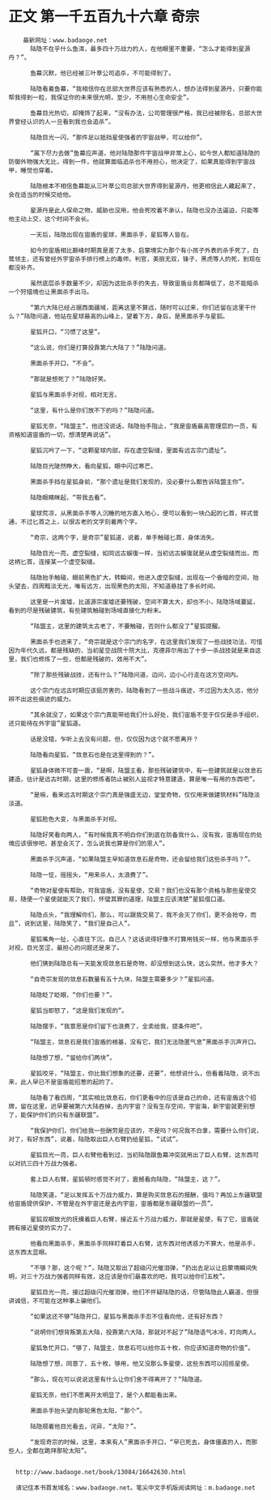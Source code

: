 # 正文 第一千五百九十六章 奇宗
        最新网址：www.badaoge.net
          陆隐不在乎什么鱼洱，最多四十万战力的人，在他眼里不重要，“怎么才能得到星源丹？”。
      
          鱼幕沉默，他已经被三叶草公司追杀，不可能得到了。
      
          陆隐看着鱼幕，“我相信你在总部大世界应该有熟悉的人，想办法得到星源丹，只要你能帮我得到一粒，我保证你的未来很光明，至少，不用担心生命安全”。
      
          鱼幕目光热切，却掩饰了起来，“没有办法，公司管理很严格，我已经被除名，总部大世界曾经认识的人一旦看到我也会追杀”。
      
          陆隐目光一闪，“那件足以抵挡星使强者的宇宙战甲，可以给你”。
      
          “属下尽力去做”鱼幕应声道，他对陆隐那件宇宙战甲非常上心，如今世人都知道陆隐的防御外物强大无比，得到一件，他就算面临追杀也不用担心，他决定了，如果真能得到宇宙战甲，睡觉也穿着。
      
          陆隐根本不相信鱼幕能从三叶草公司总部大世界得到星源丹，他更相信此人藏起来了，会在适当的时候交给他。
      
          星源丹是此人保命之物，威胁也没用，他会死咬着不承认，陆隐也没办法逼迫，只能等他主动上交，这个时间不会长。
      
          一天后，陆隐出现在宙盾的星球，黑面杀手，星狐等人皆在。
      
          如今的宙盾相比巅峰时期真是差了太多，启蒙境实力那个有小孩子外表的杀手死了，白鹭领主，还有曾经外宇宙杀手排行榜上的毒师，判官，美丽无双，锋子，黑虎等人的死，到现在都没补齐。
      
          虽然底层杀手数量不少，却因为这批杀手的失去，导致宙盾业务都降低了，总不能暗杀一个狩猎境也让黑面杀手出马。
      
          “第六大陆已经占据西面疆域，距离这里不算远，随时可以过来，你们还留在这里干什么？”陆隐问道，他站在星球最高的山峰上，望着下方，身后，是黑面杀手与星狐。
      
          星狐开口，“习惯了这里”。
      
          “这么说，你们是打算投靠第六大陆了？”陆隐问道。
      
          黑面杀手开口，“不会”。
      
          “那就是想死了？”陆隐好笑。
      
          星狐与黑面杀手对视，相对无言。
      
          “这里，有什么是你们放不下的吗？”陆隐问道。
      
          星狐无奈，“陆盟主”，他还没说话，陆隐抬手阻止，“我是宙盾最高管理层的一员，有资格知道宙盾的一切，想清楚再说话”。
      
          星狐沉吟了一下，“这颗星球内部，存在虚空裂缝，里面有远古宗门遗址”。
      
          陆隐目光陡然睁大，看向星狐，眼中闪过寒芒。
      
          黑面杀手挡在星狐身前，“那个遗址是我们发现的，没必要什么都告诉陆盟主你”。
      
          陆隐眼睛眯起，“带我去看”。
      
          星球荒凉，从黑面杀手等人沉睡的地方直入地心，便可以看到一块凸起的匕首，样式普通，不过匕首之上，以很古老的文字刻着两个字。
      
          “奇宗，这两个字，是奇宗”星狐道，说着，单手触碰匕首，身体消失。
      
          陆隐目光一亮，虚空裂缝，如同远古蜈復一样，当初远古蜈復就是从虚空裂缝而出，而这柄匕首，连接某一个虚空裂缝。
      
          陆隐抬手触碰，眼前黑色扩大，转瞬间，他进入虚空裂缝，出现在一个昏暗的空间，抬头望去，四周黯淡无光，唯有远方，出现黑色的太阳，不知道悬挂了多长时间。
      
          这里是一片废墟，比道源宗废墟还要残破，空间不算太大，却也不小，陆隐场域蔓延，看到的尽是残破建筑，有些建筑触碰到场域直接化为粉末。
      
          “陆盟主，这里的建筑太古老了，不要触碰，否则什么都没了”星狐提醒。
      
          黑面杀手也进来了，“奇宗就是这个宗门的名字，在这里我们发现了一些战技功法，可惜因为年代久远，都是残缺的，当初星空战院十院大比，克德菲尔用出了十步一杀战技就是来自这里，我们也修炼了一些，但都是残破的，效用不大”。
      
          “除了那些残破战技，还有什么？”陆隐问道，边问，边小心行走在这方空间内。
      
          这个宗门在远古时期应该挺厉害的，陆隐看到了一些战斗痕迹，不过因为太久远，他分辨不出这些痕迹的威力。
      
          “其余就没了，如果这个宗门真能带给我们什么好处，我们宙盾不至于仅仅是杀手组织，还只能待在外宇宙”星狐道。
      
          话是没错，乍听上去没有问题，但，仅仅因为这个就不愿离开？
      
          陆隐看向星狐，“敛息石也是在这里得到的？”。
      
          星狐身体微不可查一震，“是啊，陆盟主看，那些残破建筑中，有一些建筑就是以敛息石建造，估计是远古时期，这里的修炼者防止被别人监视才特意建造，算是唯一有用的东西吧”。
      
          “是嘛，看来远古时期这个宗门真是强盛无边，堂堂奇物，仅仅用来做建筑材料”陆隐淡淡道。
      
          星狐脸色大变，与黑面杀手对视。
      
          陆隐好笑看向两人，“有时候我真不明白你们到底在防备我什么，没有我，宙盾现在的处境应该很惨吧，甚至会灭了，怎么说我也算是你们的恩人”。
      
          黑面杀手沉声道，“如果陆盟主早知道敛息石是奇物，还会留给我们这些杀手吗？”。
      
          陆隐一怔，摇摇头，“用来杀人，太浪费了”。
      
          “奇物对星使有帮助，可我宙盾，没有星使，交易？我们也没有那个资格与那些星使交易，随便一个星使就能灭了我们，怀璧其罪的道理，陆盟主应该清楚”星狐借口道。
      
          陆隐点头，“我理解你们，那么，可以跟我交易了，我不会灭了你们，更不会抢夺，而且”，说到这里，陆隐笑了，“我们是自己人”。
      
          星狐嘴角一扯，心直往下沉，自己人？这话说得好像不打算用钱买一样，他与黑面杀手对视，目光苦涩，最担心的问题还是来了。
      
          他们猜到陆隐总有一天能发现敛息石是奇物，却没想到这么快，这么突然，他才多大？
      
          “自奇宗发现的敛息石数量有五十九块，陆盟主需要多少？”星狐问道。
      
          陆隐眨了眨眼，“你们也要？”。
      
          星狐当即怒了，“这是我们发现的”。
      
          陆隐摆手，“我意思是你们留下也浪费了，全卖给我，提条件吧”。
      
          “陆盟主，敛息石是我们宙盾的根基，没有它，我们无法隐匿气息”黑面杀手沉声开口。
      
          陆隐想了想，“留给你们两块”。
      
          星狐咬牙，“陆盟主，你比我们想象的还要，还要”，他想说什么，但看着陆隐，说不出来，此人早已不是宙盾能招惹的起的了。
      
          陆隐看了看四周，“其实相比敛息石，你们更看中的应该是自己的命，还有宙盾这个招牌，留在这里，迟早要被第六大陆吞掉，去内宇宙？没有生存空间，宇宙海，新宇宙就更别想了，能保护你们的只有东疆联盟”。
      
          “我保护你们，你们给我一些酬劳是应该的，不是吗？何况我不白拿，需要什么你们说，对了，有好东西”，说着，陆隐取出巨人右臂扔给星狐，“试试”。
      
          星狐目光一亮，巨人右臂他看到过，当初陆隐跟鱼幕冲突就用出了巨人右臂，这东西可以对抗三四十万战力强者。
      
          套上巨人右臂，星狐顿时感觉不对了，震撼看向陆隐，“陆盟主，这？”。
      
          陆隐笑道，“足以发挥五十万战力威力，算是购买敛息石的报酬，值吗？再加上东疆联盟给宙盾提供保护，不管是在外宇宙还是去内宇宙，宙盾都是东疆联盟的一员”。
      
          星狐双眼放光的抚摸着巨人右臂，接近五十万战力威力，那就是星使，有了它，宙盾就拥有接近星使的实力了。
      
          他看向黑面杀手，黑面杀手同样盯着巨人右臂，这东西对他诱惑力不算大，他是杀手，这东西太显眼。
      
          “不够？那，这个呢？”，陆隐又取出了超级闪光催泪弹，“扔出去足以让启蒙境瞬间失明，对三十万战力强者同样有效，这应该是你们最喜欢的吧，我可以给你们五枚”。
      
          星狐目光一亮，接过超级闪光催泪弹，他们不怀疑陆隐的话，尽管陆隐此人霸道，但很讲诚信，不可能在这种事上骗他们。
      
          “如果这还不够”陆隐开口，星狐与黑面杀手忍不住看向他，还有好东西？
      
          “说明你们想背叛第五大陆，投靠第六大陆，那就对不起了”陆隐语气冰冷，盯向两人。
      
          星狐急忙开口，“够了，陆盟主，敛息石可以给你五十枚，你应该知道奇物的价值”。
      
          陆隐想了想，同意了，五十枚，够用，他又没那么多星使，这些东西可以招揽星使。
      
          “那么，现在可以说说这里有什么让你们舍不得离开了？“陆隐道。
      
          星狐无奈，他们不愿离开太明显了，是个人都能看出来。
      
          黑面杀手抬头望向那轮黑色太阳，“那个”。
      
          陆隐顺着他目光看去，诧异，“太阳？”。
      
          “发现奇宗的时候，这里，本来有人”黑面杀手开口，“早已死去，身体僵直的人，而那些人，全都在跪拜那轮太阳”。
      
      
      http://www.badaoge.net/book/13084/16642630.html
      
      请记住本书首发域名：www.badaoge.net。笔尖中文手机版阅读网址：m.badaoge.net